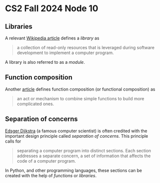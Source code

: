 # CS2 Fall 2024 Node 10

## Libraries

A relevant [Wikipedia
article](https://en.wikipedia.org/wiki/Library_(computing)) defines a *library*
as

> a collection of read-only resources that is leveraged during software
> development to implement a computer program.

A library is also referred to as a *module*.

## Function composition

Another
[article](https://en.wikipedia.org/wiki/Function_composition_(computer_science))
defines function composition (or functional composition) as

> an act or mechanism to combine simple functions to build more complicated
> ones.

## Separation of concerns

[Edsger Dijkstra](https://en.wikipedia.org/wiki/Edsger_W._Dijkstra) (a famous
computer scientist) is often credited with the important design principle called
*separation of concerns*.  This principle calls for

> separating a computer program into distinct sections.  Each section addresses
> a separate concern, a set of information that affects the code of a computer
> program.

In Python, and other programming languages, these sections can be created with
the help of *functions* or *libraries*.
